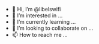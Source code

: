 - 👋 Hi, I’m @libelswifi
- 👀 I’m interested in ...
- 🌱 I’m currently learning ...
- 💞️ I’m looking to collaborate on ...
- 📫 How to reach me ...

<!---
libelswifi/libelswifi is a ✨ special ✨ repository because its `README.md` (this file) appears on your GitHub profile.
You can click the Preview link to take a look at your changes.
--->
